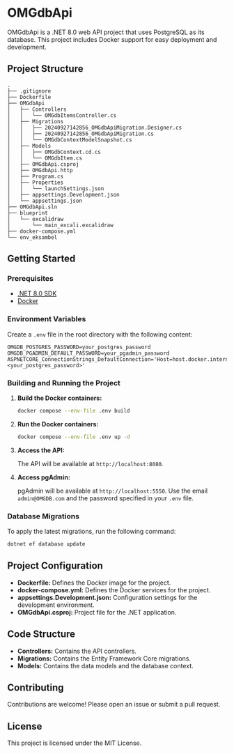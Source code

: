 
# OMGdbApi

OMGdbApi is a .NET 8.0 web API project that uses PostgreSQL as its database. This project includes Docker support for easy deployment and development.

## Project Structure

```
.
├── .gitignore
├── Dockerfile
├── OMGdbApi
│   ├── Controllers
│   │   └── OMGdbItemsController.cs
│   ├── Migrations
│   │   ├── 20240927142856_OMGdbApiMigration.Designer.cs
│   │   ├── 20240927142856_OMGdbApiMigration.cs
│   │   └── OMGdbContextModelSnapshot.cs
│   ├── Models
│   │   ├── OMGdbContext.cd.cs
│   │   └── OMGdbItem.cs
│   ├── OMGdbApi.csproj
│   ├── OMGdbApi.http
│   ├── Program.cs
│   ├── Properties
│   │   └── launchSettings.json
│   ├── appsettings.Development.json
│   └── appsettings.json
├── OMGdbApi.sln
├── blueprint
│   └── excalidraw
│       └── main_excali.excalidraw
├── docker-compose.yml
└── env_eksambel
```

## Getting Started

### Prerequisites

- [.NET 8.0 SDK](https://dotnet.microsoft.com/download/dotnet/8.0)
- [Docker](https://www.docker.com/get-started)

### Environment Variables

Create a `.env` file in the root directory with the following content:

```env
OMGDB_POSTGRES_PASSWORD=your_postgres_password 
OMGDB_PGADMIN_DEFAULT_PASSWORD=your_pgadmin_password 
ASPNETCORE_ConnectionStrings_DefaultConnection='Host=host.docker.internal;Port=5532;Database=OMGDB_db;Username=admin;Password=<your_postgres_password>'
```

### Building and Running the Project

1. **Build the Docker containers:**

    ```sh
    docker compose --env-file .env build
    ```

2. **Run the Docker containers:**

    ```sh
    docker compose --env-file .env up -d
    ```

3. **Access the API:**

    The API will be available at `http://localhost:8080`.

4. **Access pgAdmin:**

    pgAdmin will be available at `http://localhost:5550`. Use the email `admin@OMGDB.com` and the password specified in your `.env` file.

### Database Migrations

To apply the latest migrations, run the following command:

```sh
dotnet ef database update
```

## Project Configuration

- **Dockerfile:** Defines the Docker image for the project.
- **docker-compose.yml:** Defines the Docker services for the project.
- **appsettings.Development.json:** Configuration settings for the development environment.
- **OMGdbApi.csproj:** Project file for the .NET application.

## Code Structure

- **Controllers:** Contains the API controllers.
- **Migrations:** Contains the Entity Framework Core migrations.
- **Models:** Contains the data models and the database context.

## Contributing

Contributions are welcome! Please open an issue or submit a pull request.

## License

This project is licensed under the MIT License.